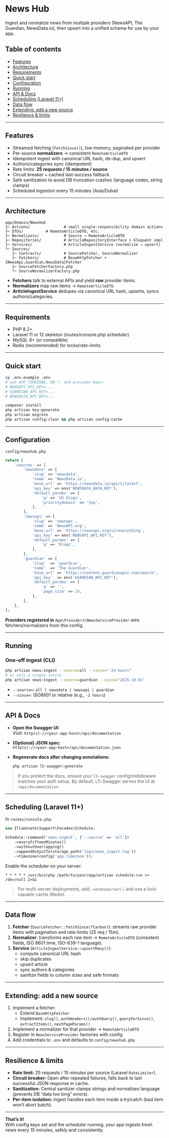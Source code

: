 # News Hub

Ingest and normalize news from multiple providers (NewsAPI, The Guardian, NewsData.io), then upsert into a unified schema for use by your app.

## Table of contents
- [Features](#features)
- [Architecture](#architecture)
- [Requirements](#requirements)
- [Quick start](#quick-start)
- [Configuration](#configuration)
- [Running](#running)
- [API & Docs](#api--docs)
- [Scheduling (Laravel 11+)](#scheduling-laravel-11)
- [Data flow](#data-flow)
- [Extending: add a new source](#extending-add-a-new-source)
- [Resilience & limits](#resilience--limits)

---

## Features
- Streamed fetching (`fetchSince()`), low memory, paginated per provider
- Per-source **normalizers** → consistent `RemoteArticleDTO`
- Idempotent ingest with canonical URL hash, de-dup, and upsert
- Authors/categories sync (idempotent)
- Rate limits: **25 requests / 15 minutes / source**
- Circuit breaker + cached last-success fallback
- Safe sanitization to avoid DB truncation crashes (language codes, string clamps)
- Scheduled ingestion every 15 minutes (Asia/Dubai)

---

## Architecture

```
app/Domain/NewsHub
├─ Actions/               # small single-responsibility domain actions
├─ DTOs/          # RemoteArticleDTO, etc.
├─ Normalizers/           # Source → RemoteArticleDTO
├─ Repositories/          # ArticleRepositoryInterface + Eloquent impl
├─ Services/              # ArticleIngestService (normalize → upsert)
└─ Sources/
   ├─ Contracts/          # SourceFetcher, SourceNormalizer
   ├─ Fetchers/           # BaseHttpFetcher + {NewsApi,Guardian,NewsData}Fetcher
   ├─ SourceFetcherFactory.php
   └─ SourceNormalizerFactory.php
```

- **Fetchers** talk to external APIs and yield **raw** provider items.
- **Normalizers** map raw items → `RemoteArticleDTO`.
- **ArticleIngestService** dedupes via canonical URL hash, upserts, syncs authors/categories.

---

## Requirements
- PHP 8.2+
- Laravel 11 or 12 skeleton (routes/console.php scheduler)
- MySQL 8+ (or compatible)
- Redis (recommended) for locks/rate-limits

---

## Quick start

```bash
cp .env.example .env
# set APP_TIMEZONE, DB_*, and provider keys:
# NEWSAPI_API_KEY=...
# GUARDIAN_API_KEY=...
# NEWSDATA_API_KEY=...

composer install
php artisan key:generate
php artisan migrate
php artisan config:clear && php artisan config:cache
```

---

## Configuration

`config/newshub.php`
```php
return [
    'sources' => [
        'newsdata' => [
            'slug' => 'newsdata',
            'name' => 'NewsData.io',
            'base_url' => 'https://newsdata.io/api/1/latest',
            'api_key' => env('NEWSDATA_DATA_KEY'),
            'default_params' => [
                'q' => 'US blogs',
                'prioritydomain' => 'top',
            ],
        ],
        'newsapi' => [
            'slug' => 'newsapi',
            'name' => 'NewsAPI.org',
            'base_url' => 'https://newsapi.org/v2/everything',
            'api_key' => env('NEWSAPI_API_KEY'),
            'default_params' => [
                'q' => 'blogs',
            ],
        ],
        'guardian' => [
            'slug'  => 'guardian',
            'name'  => 'The Guardian',
            'base_url' => 'https://content.guardianapis.com/search',
            'api_key'  => env('GUARDIAN_API_KEY'),
            'default_params' => [
                'q' => '',
                'page_size' => 10,
            ],
        ],
    ],
];
```

**Providers registered in** `App\Providers\NewsServiceProvider` wire fetchers/normalizers from this config.

---

## Running

### One-off ingest (CLI)
```bash
php artisan news:ingest --source=all --since="-24 hours"
# or only a single source
php artisan news:ingest --source=guardian --since="2025-10-01"
```

- `--source=`: `all | newsdata | newsapi | guardian`
- `--since=`: ISO8601 or relative (e.g., `-2 hours`)

---

## API & Docs

- **Open the Swagger UI:**  
  Visit: `http(s)://<your-app-host>/api/documentation`

- **(Optional) JSON spec:**  
  `http(s)://<your-app-host>/api/documentation.json`

- **Regenerate docs after changing annotations:**
  ```bash
  php artisan l5-swagger:generate
  ```

> If you protect the docs, ensure your `l5-swagger` config/middleware matches your auth setup. By default, L5-Swagger serves the UI at `/api/documentation`.

---

## Scheduling (Laravel 11+)

In `routes/console.php`:

```php
use Illuminate\Support\Facades\Schedule;

Schedule::command('news:ingest', ['--source' => 'all'])
    ->everyFifteenMinutes()
    ->withoutOverlapping()
    ->appendOutputTo(storage_path('logs/news_ingest.log'))
    ->timezone(config('app.timezone'));
```

Enable the scheduler on your server:

```
* * * * * /usr/bin/php /path/to/your/app/artisan schedule:run >> /dev/null 2>&1
```

> For multi-server deployments, add `->onOneServer()` and use a lock-capable cache (Redis).

---


## Data flow

1) **Fetcher** (`SourceFetcher::fetchSince(?Carbon)`): streams raw provider items with pagination and rate-limits (25 req / 15m).
2) **Normalizer**: transforms each raw item → `RemoteArticleDTO` (consistent fields, ISO 8601 time, ISO-639-1 language).
3) **Service** (`ArticleIngestService::upsertMany()`):
    - compute canonical URL hash
    - skip duplicates
    - upsert article
    - sync authors & categories
    - sanitize fields to column sizes and safe formats

---

## Extending: add a new source

1) Implement a fetcher:
    - Extend `BaseHttpFetcher`
    - Implement: `slug()`, `authHeaders()/authQuery()`, `queryForSince()`, `extractItems()`, `nextPageParams()`
2) Implement a normalizer for that provider → `RemoteArticleDTO`
3) Register in `NewsServiceProvider` factories with config
4) Add credentials to `.env` and defaults to `config/newshub.php`

---

## Resilience & limits
- **Rate limit:** 25 requests / 15 minutes per source (Laravel `RateLimiter`).
- **Circuit breaker:** Open after repeated failures; falls back to last successful JSON response in cache.
- **Sanitization:** Central sanitizer clamps strings and normalizes language (prevents DB “data too long” errors).
- **Per-item isolation:** ingest handles each item inside a try/catch (bad item won’t abort batch).

---


**That’s it!**  
With config keys set and the scheduler running, your app ingests fresh news every 15 minutes, safely and consistently.
